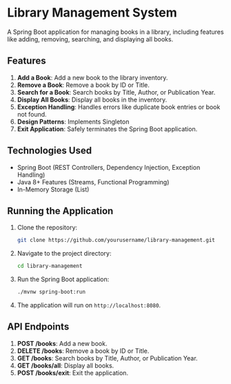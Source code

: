 # Library Management System

A Spring Boot application for managing books in a library, including features like adding, removing, searching, and displaying all books. 

## Features

1. **Add a Book**: Add a new book to the library inventory.
2. **Remove a Book**: Remove a book by ID or Title.
3. **Search for a Book**: Search books by Title, Author, or Publication Year.
4. **Display All Books**: Display all books in the inventory.
5. **Exception Handling**: Handles errors like duplicate book entries or book not found.
6. **Design Patterns**: Implements Singleton  
7. **Exit Application**: Safely terminates the Spring Boot application.

## Technologies Used

- Spring Boot (REST Controllers, Dependency Injection, Exception Handling)
- Java 8+ Features (Streams, Functional Programming)
- In-Memory Storage (List)

## Running the Application

1. Clone the repository:
    ```bash
    git clone https://github.com/yourusername/library-management.git
    ```
2. Navigate to the project directory:
    ```bash
    cd library-management
    ```
3. Run the Spring Boot application:
    ```bash
    ./mvnw spring-boot:run
    ```
4. The application will run on `http://localhost:8080`.

## API Endpoints

1. **POST /books**: Add a new book.
2. **DELETE /books**: Remove a book by ID or Title.
3. **GET /books**: Search books by Title, Author, or Publication Year.
4. **GET /books/all**: Display all books.
5. **POST /books/exit**: Exit the application.

